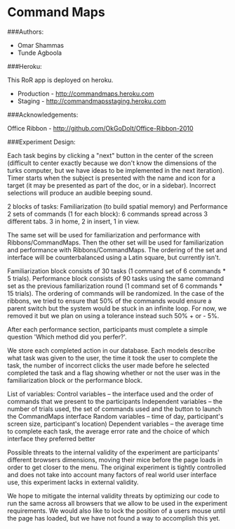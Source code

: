 Command Maps
============

###Authors:

* Omar Shammas
* Tunde Agboola

###Heroku:

This RoR app is deployed on heroku.

* Production - http://commandmaps.heroku.com
* Staging - http://commandmapsstaging.heroku.com

###Acknowledgements:

Office Ribbon - http://github.com/OkGoDoIt/Office-Ribbon-2010

###Experiment Design:

Each task begins by clicking a "next" button in the center of the screen (difficult to center exactly because we don't know the dimensions of the turks computer, but we have ideas to be implemented in the next iteration). Timer starts when the subject is presented with the name and icon for a target (it may be presented as part of the doc, or in a sidebar). Incorrect selections will produce an audible beeping sound.

2 blocks of tasks: Familiarization (to build spatial memory) and Performance
2 sets of commands (1 for each block): 6 commands spread across 3 different tabs. 3 in home, 2 in insert, 1 in view. 

The same set will be used for familiarization and performance with Ribbons/CommandMaps. Then the other set will be used for familiarization and performance with Ribbons/CommandMaps. The ordering of the set and interface will be counterbalanced using a Latin square, but currently isn't.

Familiarization block consists of 30 tasks (1 command set of 6 commands * 5 trials). Performance block consists of 90 tasks using the same command set as the previous familiarization round (1 command set of 6 commands * 15 trials). The ordering of commands will be randomized. In the case of the ribbons, we tried to ensure that 50% of the commands would ensure a parent switch but the system would be stuck in an infinite loop. For now, we removed it but we plan on using a tolerance instead such 50% + or - 5%. 

After each performance section, participants must complete a simple question 'Which method did you perfer?'.

We store each completed action in our database. Each models describe what task was given to the user, the time it took the user to complete the task, the number of incorrect clicks the user made before he selected completed the task and a flag showing whether or not the user was in the familiarization block or the performance block.

List of variables:
Control variables – the interface used and the order of commands that we present to the participants
Independent variables – the number of trials used, the set of commands used and the button to launch the CommandMaps interface
Random variables – time of day, participant's screen size, participant's location)
Dependent variables – the average time to complete each task, the average error rate and the choice of which interface they preferred better

Possible threats to the internal validity of the experiment are participants' different browsers dimensions, moving their mice before the page loads in order to get closer to the menu. The original experiment is tightly controlled and does not take into account many factors of real world user interface use, this experiment lacks in external validity. 

We hope to mitigate the internal validity threats by optimizing our code to run the same across all browsers that we allow to be used in the experiment requirements. We would also like to lock the position of a users mouse until the page has loaded, but we have not found a way to accomplish this yet.
